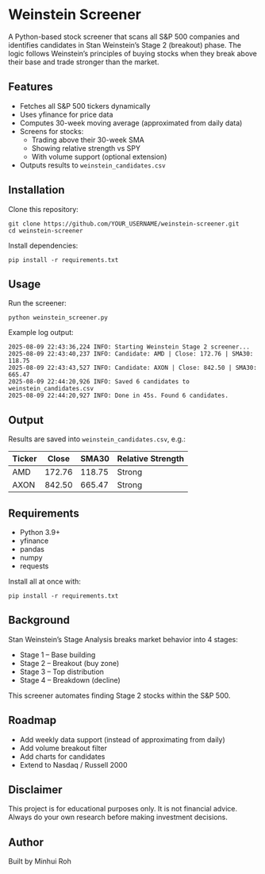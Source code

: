 # Weinstein Screener

A Python-based stock screener that scans all S&P 500 companies and identifies candidates in Stan Weinstein’s Stage 2 (breakout) phase. The logic follows Weinstein’s principles of buying stocks when they break above their base and trade stronger than the market.

## Features

- Fetches all S&P 500 tickers dynamically
- Uses yfinance for price data
- Computes 30-week moving average (approximated from daily data)
- Screens for stocks:
  - Trading above their 30-week SMA
  - Showing relative strength vs SPY
  - With volume support (optional extension)
- Outputs results to `weinstein_candidates.csv`

## Installation

Clone this repository:

```
git clone https://github.com/YOUR_USERNAME/weinstein-screener.git
cd weinstein-screener
```

Install dependencies:

```
pip install -r requirements.txt
```

## Usage

Run the screener:

```
python weinstein_screener.py
```

Example log output:

```
2025-08-09 22:43:36,224 INFO: Starting Weinstein Stage 2 screener...
2025-08-09 22:43:40,237 INFO: Candidate: AMD | Close: 172.76 | SMA30: 118.75
2025-08-09 22:43:43,527 INFO: Candidate: AXON | Close: 842.50 | SMA30: 665.47
2025-08-09 22:44:20,926 INFO: Saved 6 candidates to weinstein_candidates.csv
2025-08-09 22:44:20,927 INFO: Done in 45s. Found 6 candidates.
```

## Output

Results are saved into `weinstein_candidates.csv`, e.g.:

| Ticker | Close  | SMA30  | Relative Strength |
|--------|-------|-------|-----------------|
| AMD    | 172.76 | 118.75 | Strong          |
| AXON   | 842.50 | 665.47 | Strong          |

## Requirements

- Python 3.9+
- yfinance
- pandas
- numpy
- requests

Install all at once with:

```
pip install -r requirements.txt
```

## Background

Stan Weinstein’s Stage Analysis breaks market behavior into 4 stages:

- Stage 1 – Base building
- Stage 2 – Breakout (buy zone)
- Stage 3 – Top distribution
- Stage 4 – Breakdown (decline)

This screener automates finding Stage 2 stocks within the S&P 500.

## Roadmap

- Add weekly data support (instead of approximating from daily)
- Add volume breakout filter
- Add charts for candidates
- Extend to Nasdaq / Russell 2000

## Disclaimer

This project is for educational purposes only. It is not financial advice. Always do your own research before making investment decisions.

## Author

Built by Minhui Roh

